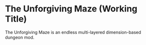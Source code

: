 # The Unforgiving Maze (Working Title)

The Unforgiving Maze is an endless multi-layered dimension-based dungeon mod.
